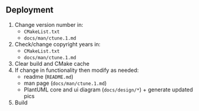 ## Deployment

1.  Change version number in:
    - `CMakeList.txt`
    - `docs/man/ctune.1.md`
2.  Check/change copyright years in:
    - `CMakeList.txt`
    - `docs/man/ctune.1.md`
3.  Clear build and CMake cache
4.  If change in functionality then modify as needed:
    - readme (`README.md`) 
    - man page (`docs/man/ctune.1.md`)
    - PlantUML core and ui diagram (`docs/design/*`) + generate updated pics
5. Build
